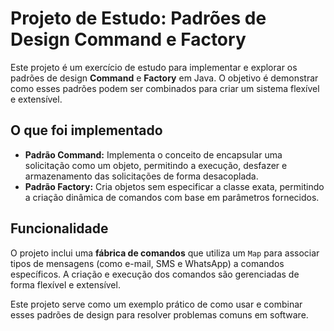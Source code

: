 # Projeto de Estudo: Padrões de Design Command e Factory

Este projeto é um exercício de estudo para implementar e explorar os padrões de design **Command** e **Factory** em Java. O objetivo é demonstrar como esses padrões podem ser combinados para criar um sistema flexível e extensível.

## O que foi implementado

- **Padrão Command:** Implementa o conceito de encapsular uma solicitação como um objeto, permitindo a execução, desfazer e armazenamento das solicitações de forma desacoplada.
- **Padrão Factory:** Cria objetos sem especificar a classe exata, permitindo a criação dinâmica de comandos com base em parâmetros fornecidos.

## Funcionalidade

O projeto inclui uma **fábrica de comandos** que utiliza um `Map` para associar tipos de mensagens (como e-mail, SMS e WhatsApp) a comandos específicos. A criação e execução dos comandos são gerenciadas de forma flexível e extensível.

Este projeto serve como um exemplo prático de como usar e combinar esses padrões de design para resolver problemas comuns em software.
